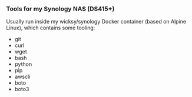 ### Tools for my Synology NAS (DS415+)

Usually run inside my wicksy/synology Docker container (based on Alpine Linux), which contains some tooling:

- git
- curl
- wget
- bash
- python
- pip
- awscli
- boto
- boto3
